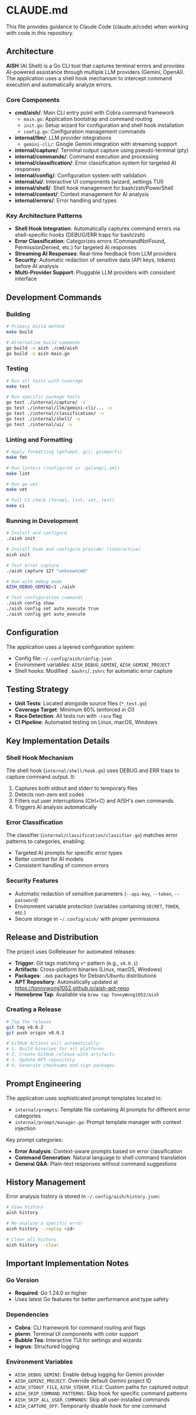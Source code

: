 # CLAUDE.md

This file provides guidance to Claude Code (claude.ai/code) when working with code in this repository.

## Architecture

**AISH** (AI Shell) is a Go CLI tool that captures terminal errors and provides AI-powered assistance through multiple LLM providers (Gemini, OpenAI). The application uses a shell hook mechanism to intercept command execution and automatically analyze errors.

### Core Components

- **cmd/aish/**: Main CLI entry point with Cobra command framework
  - `main.go`: Application bootstrap and command routing
  - `init.go`: Setup wizard for configuration and shell hook installation
  - `config.go`: Configuration management commands
- **internal/llm/**: LLM provider integrations
  - `gemini-cli/`: Google Gemini integration with streaming support
- **internal/capture/**: Terminal output capture using pseudo-terminal (pty)
- **internal/commands/**: Command execution and processing
- **internal/classification/**: Error classification system for targeted AI responses
- **internal/config/**: Configuration system with validation
- **internal/ui/**: Interactive UI components (wizard, settings TUI)
- **internal/shell/**: Shell hook management for bash/zsh/PowerShell
- **internal/context/**: Context management for AI analysis
- **internal/errors/**: Error handling and types

### Key Architecture Patterns

- **Shell Hook Integration**: Automatically captures command errors via shell-specific hooks (DEBUG/ERR traps for bash/zsh)
- **Error Classification**: Categorizes errors (CommandNotFound, PermissionDenied, etc.) for targeted AI responses
- **Streaming AI Responses**: Real-time feedback from LLM providers
- **Security**: Automatic redaction of sensitive data (API keys, tokens) before AI analysis
- **Multi-Provider Support**: Pluggable LLM providers with consistent interface

## Development Commands

### Building
```bash
# Primary build method
make build

# Alternative build commands
go build -o aish ./cmd/aish
go build -o aish main.go
```

### Testing
```bash
# Run all tests with coverage
make test

# Run specific package tests
go test ./internal/capture/ -v
go test ./internal/llm/gemini-cli/... -v
go test ./internal/classification/ -v
go test ./internal/shell/ -v
go test ./internal/ui/ -v
```

### Linting and Formatting
```bash
# Apply formatting (gofumpt, gci, goimports)
make fmt

# Run linters (configured in .golangci.yml)
make lint

# Run go vet
make vet

# Full CI check (format, lint, vet, test)
make ci
```

### Running in Development
```bash
# Install and configure
./aish init

# Install hook and configure provider (interactive)
aish init

# Test error capture
./aish capture 127 "unknowncmd"

# Run with debug mode
AISH_DEBUG_GEMINI=1 ./aish

# Test configuration commands
./aish config show
./aish config set auto_execute true
./aish config get auto_execute
```

## Configuration

The application uses a layered configuration system:
- Config file: `~/.config/aish/config.json`
- Environment variables: `AISH_DEBUG_GEMINI`, `AISH_GEMINI_PROJECT`
- Shell hooks: Modified `.bashrc`/`.zshrc` for automatic error capture

## Testing Strategy

- **Unit Tests**: Located alongside source files (`*_test.go`)
- **Coverage Target**: Minimum 60% (enforced in CI)
- **Race Detection**: All tests run with `-race` flag
- **CI Pipeline**: Automated testing on Linux, macOS, Windows

## Key Implementation Details

### Shell Hook Mechanism
The shell hook (`internal/shell/hook.go`) uses DEBUG and ERR traps to capture command output. It:
1. Captures both stdout and stderr to temporary files
2. Detects non-zero exit codes
3. Filters out user interruptions (Ctrl+C) and AISH's own commands
4. Triggers AI analysis automatically

### Error Classification
The classifier (`internal/classification/classifier.go`) matches error patterns to categories, enabling:
- Targeted AI prompts for specific error types
- Better context for AI models
- Consistent handling of common errors

### Security Features
- Automatic redaction of sensitive parameters (`--api-key`, `--token`, `--password`)
- Environment variable protection (variables containing `SECRET`, `TOKEN`, etc.)
- Secure storage in `~/.config/aish/` with proper permissions

## Release and Distribution

The project uses GoReleaser for automated releases:
- **Trigger**: Git tags matching `v*` pattern (e.g., `v0.0.1`)
- **Artifacts**: Cross-platform binaries (Linux, macOS, Windows)
- **Packages**: `.deb` packages for Debian/Ubuntu distributions
- **APT Repository**: Automatically updated at https://tonnywong1052.github.io/aish-apt-repo
- **Homebrew Tap**: Available via `brew tap TonnyWong1052/aish`

### Creating a Release
```bash
# Tag the release
git tag v0.0.2
git push origin v0.0.2

# GitHub Actions will automatically:
# 1. Build binaries for all platforms
# 2. Create GitHub release with artifacts
# 3. Update APT repository
# 4. Generate checksums and sign packages
```

## Prompt Engineering

The application uses sophisticated prompt templates located in:
- `internal/prompts`: Template file containing AI prompts for different error categories
- `internal/prompt/manager.go`: Prompt template manager with context injection

Key prompt categories:
- **Error Analysis**: Context-aware prompts based on error classification
- **Command Generation**: Natural language to shell command translation
- **General Q&A**: Plain-text responses without command suggestions

## History Management

Error analysis history is stored in `~/.config/aish/history.json`:
```bash
# View history
aish history

# Re-analyze a specific error
aish history --replay <id>

# Clear all history
aish history --clear
```

## Important Implementation Notes

### Go Version
- **Required**: Go 1.24.0 or higher
- Uses latest Go features for better performance and type safety

### Dependencies
- **Cobra**: CLI framework for command routing and flags
- **pterm**: Terminal UI components with color support
- **Bubble Tea**: Interactive TUI for settings and wizards
- **logrus**: Structured logging

### Environment Variables
- `AISH_DEBUG_GEMINI`: Enable debug logging for Gemini provider
- `AISH_GEMINI_PROJECT`: Override default Gemini project ID
- `AISH_STDOUT_FILE`, `AISH_STDERR_FILE`: Custom paths for captured output
- `AISH_SKIP_COMMAND_PATTERNS`: Skip hook for specific command patterns
- `AISH_SKIP_ALL_USER_COMMANDS`: Skip all user-installed commands
- `AISH_CAPTURE_OFF`: Temporarily disable hook for one command
